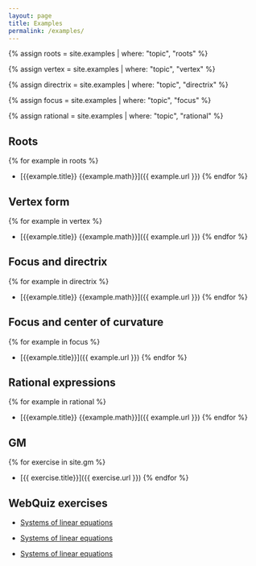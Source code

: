 ```yaml
---
layout: page
title: Examples
permalink: /examples/
---
```


{% assign roots = site.examples | where: "topic", "roots" %}

{% assign vertex = site.examples | where: "topic", "vertex" %}

{% assign directrix = site.examples | where: "topic", "directrix" %}

{% assign focus = site.examples | where: "topic", "focus" %}

{% assign rational = site.examples | where: "topic", "rational" %}

## Roots

{% for example in roots %}
- [{{example.title}} {{example.math}}]({{ example.url }})
{% endfor %}

<!--
{% for example in site.examples %}
- [{{ example.title}} {{ example.math}}]({{ example.url }})
{% endfor %}
-->

## Vertex form

{% for example in vertex %}
- [{{example.title}} {{example.math}}]({{ example.url }})
{% endfor %}

## Focus and directrix

{% for example in directrix %}
- [{{example.title}} {{example.math}}]({{ example.url }})
{% endfor %}

## Focus and center of curvature

{% for example in focus %}
- [{{example.title}}]({{ example.url }})
{% endfor %}

## Rational expressions

{% for example in rational %}
- [{{example.title}} {{example.math}}]({{ example.url }})
{% endfor %}

## GM

{% for exercise in site.gm %}
- [{{ exercise.title}}]({{ exercise.url }})
{% endfor %}


## WebQuiz exercises

- [Systems of linear equations](https://jordanbell.info/WebQuiz/wq1.html)

- [Systems of linear equations](https://jordanbell.info/WebQuiz/wq2.html)

- [Systems of linear equations](https://jordanbell.info/WebQuiz/wq3.html)